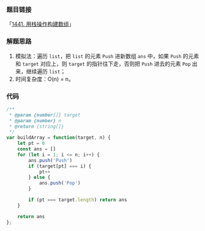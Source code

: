 ### 题目链接

「[1441. 用栈操作构建数组](https://leetcode.cn/problems/build-an-array-with-stack-operations/)」

### 解题思路

1. 模拟法：遍历 `list`，把 `list` 的元素 `Push` 进新数组 `ans` 中，如果 `Push` 的元素和 `target` 对应上，则 `target` 的指针往下走，否则把 `Push` 进去的元素 `Pop` 出来，继续遍历 `list`；
2. 时间复杂度：O(n) = n。

### 代码

```js
/**
 * @param {number[]} target
 * @param {number} n
 * @return {string[]}
 */
var buildArray = function(target, n) {
    let pt = 0
	const ans = []
	for (let i = 1; i <= n; i++) {
		ans.push('Push')
		if (target[pt] === i) {
			pt++
		} else {
			ans.push('Pop')
		}

		if (pt === target.length) return ans
	}

	return ans
};
```

